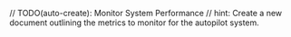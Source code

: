 // TODO(auto-create): Monitor System Performance
// hint: Create a new document outlining the metrics to monitor for the autopilot system.
